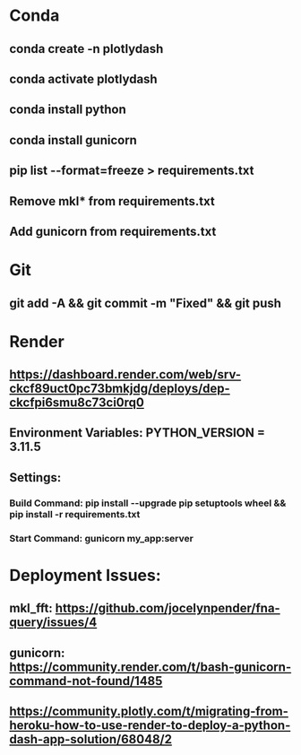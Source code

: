 


# Conda
## conda create -n plotlydash
## conda activate plotlydash
## conda install python
## conda install gunicorn
## pip list --format=freeze > requirements.txt
## Remove mkl* from requirements.txt
## Add gunicorn from requirements.txt


# Git
## git add -A && git commit -m "Fixed" && git push



# Render
## https://dashboard.render.com/web/srv-ckcf89uct0pc73bmkjdg/deploys/dep-ckcfpi6smu8c73ci0rq0
## Environment Variables: PYTHON_VERSION = 3.11.5
## Settings: 
###  Build Command: pip install --upgrade pip setuptools wheel && pip install -r requirements.txt
###  Start Command: gunicorn my_app:server

# Deployment Issues:
## mkl_fft: https://github.com/jocelynpender/fna-query/issues/4
## gunicorn: https://community.render.com/t/bash-gunicorn-command-not-found/1485
## https://community.plotly.com/t/migrating-from-heroku-how-to-use-render-to-deploy-a-python-dash-app-solution/68048/2